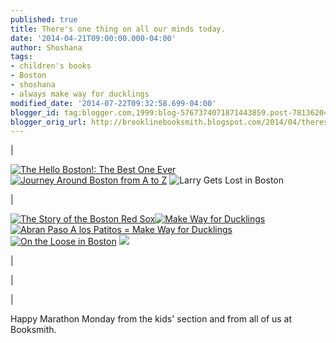 ```yaml
---
published: true
title: There's one thing on all our minds today.
date: '2014-04-21T09:00:00.000-04:00'
author: Shoshana
tags:
- children's books
- Boston
- shoshana
- always make way for ducklings
modified_date: '2014-07-22T09:32:58.699-04:00'
blogger_id: tag:blogger.com,1999:blog-5767374071871443859.post-7813620478664123932
blogger_orig_url: http://brooklinebooksmith.blogspot.com/2014/04/theres-one-thing-on-all-our-minds-today.html
---
```

|

[![](http://images.booksense.com/images/books/008/943/FC9780981943008.JPG "The Hello Boston!: The Best One Ever")](http://www.brooklinebooksmith-shop.com/book/v/9780981943008)  [![](http://images.booksense.com/images/books/194/833/FC9781889833194.JPG "Journey Around Boston from A to Z")](http://www.brooklinebooksmith-shop.com/book/v/9781889833194) ![](http://images.booksense.com/images/books/935/617/FC9781570617935.JPG "Larry Gets Lost in Boston")

[](http://www.brooklinebooksmith-shop.com/book/v/9781570617935)

|

[![](http://images.booksense.com/images/books/327/126/FC9780898126327.JPG "The Story of the Boston Red Sox")](http://www.brooklinebooksmith-shop.com/book/v/9780898126327)[![](http://images.booksense.com/images/books/341/564/FC9780140564341.JPG "Make Way for Ducklings")](http://www.brooklinebooksmith-shop.com/book/v/9780140564341)[![](http://images.booksense.com/images/books/046/017/FC9780613017046.JPG "Abran Paso A los Patitos = Make Way for Ducklings")](http://www.brooklinebooksmith-shop.com/book/v/9780613017046)[![](http://images.booksense.com/images/books/920/212/FC9781933212920.JPG "On the Loose in Boston")](http://www.brooklinebooksmith-shop.com/book/v/9781933212920) [![](http://images.booksense.com/images/books/030/190/FC9781602190030.JPG)](http://images.indiebound.com/030/190/9781602190030.jpg "Good Night Boston")

 |





 |

|

Happy Marathon Monday from the kids' section and from all of us at Booksmith.

 
